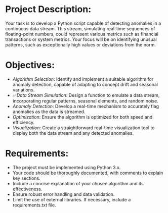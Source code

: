 # Project Description:
Your task is to develop a Python script capable of detecting anomalies in a continuous data stream. This stream, simulating real-time sequences of floating-point numbers, could represent various metrics such as financial transactions or system metrics. Your focus will be on identifying unusual patterns, such as exceptionally high values or deviations from the norm.

# Objectives:
- *Algorithm Selection*: Identify and implement a suitable algorithm for anomaly detection, capable of adapting to concept drift and seasonal variations.
- ✅*Data Stream Simulation*: Design a function to emulate a data stream, incorporating regular patterns, seasonal elements, and random noise. 
- *Anomaly Detection*: Develop a real-time mechanism to accurately flag anomalies as the data is streamed.
- *Optimization*: Ensure the algorithm is optimized for both speed and efficiency.
- *Visualization*: Create a straightforward real-time visualization tool to display both the data stream and any detected anomalies.

# Requirements:
- The project must be implemented using Python 3.x.
- Your code should be thoroughly documented, with comments to explain key sections.
- Include a concise explanation of your chosen algorithm and its effectiveness.
- Ensure robust error handling and data validation.
- Limit the use of external libraries. If necessary, include a requirements.txt file.
